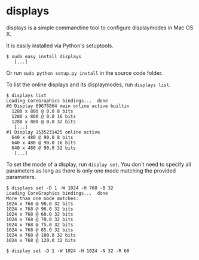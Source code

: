 displays
========

displays is a simple commandline tool to configure displaymodes in Mac OS X.

It is easily installed via Python's setuptools.

    $ sudo easy_install displays
       [...]

Or run `sudo python setup.py install` in the source code folder.

To list the online displays and its displaymodes, run `displays list`.

    $ displays list
    Loading CoreGraphics bindings...  done
    #0 Display 69676864 main online active builtin
      1280 x 800 @ 0.0 8 bits
      1280 x 800 @ 0.0 16 bits
      1280 x 800 @ 0.0 32 bits
       [...]
    #1 Display 1535231425 online active
      640 x 480 @ 90.0 8 bits
      640 x 480 @ 90.0 16 bits
      640 x 480 @ 90.0 32 bits
       [...]

To set the mode of a display, run `display set`.  You don't need
to specify all parameters as long as there is only one mode matching
the provided parameters.

    $ displays set -D 1 -W 1024 -H 768 -B 32
    Loading CoreGraphics bindings...  done
    More than one mode matches:
    1024 x 768 @ 90.0 32 bits
    1024 x 768 @ 96.0 32 bits
    1024 x 768 @ 60.0 32 bits
    1024 x 768 @ 70.0 32 bits
    1024 x 768 @ 75.0 32 bits
    1024 x 768 @ 85.0 32 bits
    1024 x 768 @ 100.0 32 bits
    1024 x 768 @ 120.0 32 bits

    $ display set -D 1 -W 1024 -H 1024 -N 32 -R 60
